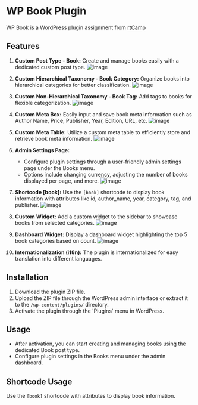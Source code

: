 # WP Book Plugin

WP Book is a WordPress plugin assignment from [rtCamp](https://learn.rtcamp.com/courses/basic-wordpress-plugin-development/l/assignment-basic-wp-plugin-development/)

## Features

1. **Custom Post Type - Book:**
Create and manage books easily with a dedicated custom post type.
![image](https://github.com/Sukhendu2002/WP-Book/assets/76804228/0e0dd304-268a-43ff-a93b-9d11a40dfb7e)


2. **Custom Hierarchical Taxonomy - Book Category:**
Organize books into hierarchical categories for better classification.
![image](https://github.com/Sukhendu2002/WP-Book/assets/76804228/8c12b8e4-c927-4ae3-84af-de978ee58e82)

3. **Custom Non-Hierarchical Taxonomy - Book Tag:**
Add tags to books for flexible categorization.
![image](https://github.com/Sukhendu2002/WP-Book/assets/76804228/210a14cf-6576-4897-bee0-b411477517e0)

4. **Custom Meta Box:**
Easily input and save book meta information such as Author Name, Price, Publisher, Year, Edition, URL, etc.
![image](https://github.com/Sukhendu2002/WP-Book/assets/76804228/4b3de760-2044-4516-99d8-2ae08a1b3baf)

5. **Custom Meta Table:**
Utilize a custom meta table to efficiently store and retrieve book meta information.
![image](https://github.com/Sukhendu2002/WP-Book/assets/76804228/50cbbe00-4731-4d62-94d8-416e5b87f11d)

6. **Admin Settings Page:**
   - Configure plugin settings through a user-friendly admin settings page under the Books menu.
   - Options include changing currency, adjusting the number of books displayed per page, and more.
![image](https://github.com/Sukhendu2002/WP-Book/assets/76804228/c30db724-e99a-4e74-8be3-7e1482b4648e)

7. **Shortcode [book]:**
Use the `[book]` shortcode to display book information with attributes like id, author_name, year, category, tag, and publisher.
![image](https://github.com/Sukhendu2002/WP-Book/assets/76804228/c48b0d74-32ea-4c43-970e-b22bda366a46)

8. **Custom Widget:**
Add a custom widget to the sidebar to showcase books from selected categories.
![image](https://github.com/Sukhendu2002/WP-Book/assets/76804228/4bf408e6-05c5-4ef6-b098-dcd66399b59e)

9. **Dashboard Widget:**
Display a dashboard widget highlighting the top 5 book categories based on count.
![image](https://github.com/Sukhendu2002/WP-Book/assets/76804228/dc32ba2b-24a5-40f3-97bd-9068ddf97f6d)

10. **Internationalization (i18n):**
The plugin is internationalized for easy translation into different languages.

## Installation

1. Download the plugin ZIP file.
2. Upload the ZIP file through the WordPress admin interface or extract it to the `/wp-content/plugins/` directory.
3. Activate the plugin through the 'Plugins' menu in WordPress.

## Usage

- After activation, you can start creating and managing books using the dedicated Book post type.
- Configure plugin settings in the Books menu under the admin dashboard.

## Shortcode Usage

Use the `[book]` shortcode with attributes to display book information. 
<!---
Example:

```[book id="1" author_name="John Doe" year="2022" category="fiction" tag="mystery" publisher="ABC Books"]```
-->

